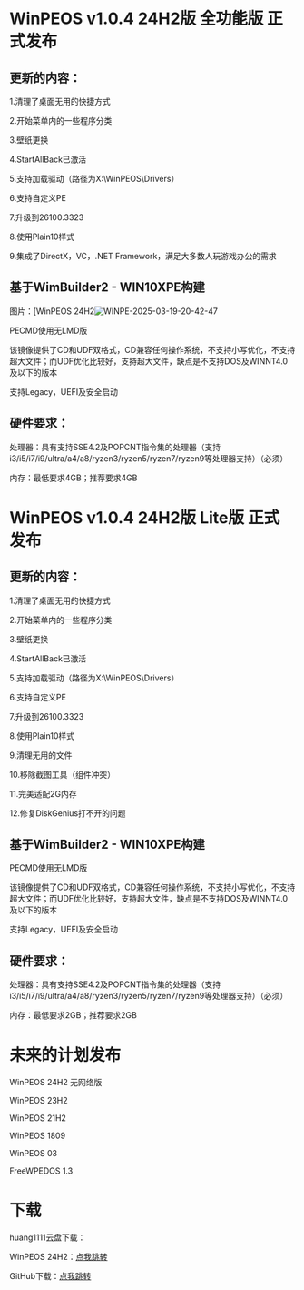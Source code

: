 # WinPEOS v1.0.4 24H2版 全功能版 正式发布

## 更新的内容：

1.清理了桌面无用的快捷方式

2.开始菜单内的一些程序分类

3.壁纸更换

4.StartAllBack已激活

5.支持加载驱动（路径为X:\WinPEOS\Drivers）

6.支持自定义PE

7.升级到26100.3323

8.使用Plain10样式

9.集成了DirectX，VC，.NET Framework，满足大多数人玩游戏办公的需求

## 基于WimBuilder2 - WIN10XPE构建

图片：[WinPEOS 24H2![WINPE-2025-03-19-20-42-47](https://github.com/user-attachments/assets/d28038a8-e202-4a43-921d-a56fab348a9d)

PECMD使用无LMD版

该镜像提供了CD和UDF双格式，CD兼容任何操作系统，不支持小写优化，不支持超大文件；而UDF优化比较好，支持超大文件，缺点是不支持DOS及WINNT4.0及以下的版本

支持Legacy，UEFI及安全启动

## 硬件要求：

处理器：具有支持SSE4.2及POPCNT指令集的处理器（支持i3/i5/i7/i9/ultra/a4/a8/ryzen3/ryzen5/ryzen7/ryzen9等处理器支持）（必须）

内存：最低要求4GB；推荐要求4GB

# WinPEOS v1.0.4 24H2版 Lite版 正式发布

## 更新的内容：

1.清理了桌面无用的快捷方式

2.开始菜单内的一些程序分类

3.壁纸更换

4.StartAllBack已激活

5.支持加载驱动（路径为X:\WinPEOS\Drivers）

6.支持自定义PE

7.升级到26100.3323

8.使用Plain10样式

9.清理无用的文件

10.移除截图工具（组件冲突）

11.完美适配2G内存

12.修复DiskGenius打不开的问题

## 基于WimBuilder2 - WIN10XPE构建

PECMD使用无LMD版

该镜像提供了CD和UDF双格式，CD兼容任何操作系统，不支持小写优化，不支持超大文件；而UDF优化比较好，支持超大文件，缺点是不支持DOS及WINNT4.0及以下的版本

支持Legacy，UEFI及安全启动

## 硬件要求：

处理器：具有支持SSE4.2及POPCNT指令集的处理器（支持i3/i5/i7/i9/ultra/a4/a8/ryzen3/ryzen5/ryzen7/ryzen9等处理器支持）（必须）

内存：最低要求2GB；推荐要求2GB

# 未来的计划发布

WinPEOS 24H2 无网络版

WinPEOS 23H2

WinPEOS 21H2

WinPEOS 1809

WinPEOS 03

FreeWPEDOS 1.3

# 下载

huang1111云盘下载：

WinPEOS 24H2：[点我跳转](https://pan.huang1111.cn/s/Qz4dgUm)

GitHub下载：[点我跳转](https://github.com/tinymoduleQZforworkgroup/WinPEOS/releases/latest)
